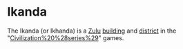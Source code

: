 # Ikanda

The Ikanda (or Ikhanda) is a [Zulu](Zulu) [building](building) and [district](district) in the "[Civilization%20%28series%29](Civilization)" games.